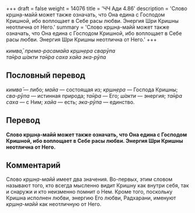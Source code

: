 +++
draft = false
weight = 14076
title = 'ЧЧ Ади 4.86'
description = 'Слово кр̣шн̣а-майӣ может также означать, что Она едина с Господом Кришной, ибо воплощает в Себе расы любви. Энергия Шри Кришны неотлична от Него.'
summary = 'Слово кр̣шн̣а-майӣ может также означать, что Она едина с Господом Кришной, ибо воплощает в Себе расы любви. Энергия Шри Кришны неотлична от Него.'
+++

_кимва̄, према-расамайа кр̣шн̣ера сварӯпа  
та̄н̇ра ш́акти та̄н̇ра саха хайа эка-рӯпа_

## Пословный перевод

_кимва̄_ — либо; _майа_ — состоящая из; _кр̣шн̣ера_ — Господа Кришны; _сва_\-_рӯпа_ — истинная природа; _та̄н̇ра_ — Его; _ш́акти_ — энергия; _та̄н̇ра_ _саха_ — с Ним; _хайа_ — есть; _эка_\-_рӯпа_ — единство.

## Перевод

**Слово кр̣шн̣а-майӣ может также означать, что Она едина с Господом Кришной, ибо воплощает в Себе расы любви. Энергия Шри Кришны неотлична от Него.**

## Комментарий

Слово _кр̣шн̣а-майӣ_ имеет два значения. Во-первых, этим словом называют того, кто всегда мысленно видит Кришну как внутри себя, так и снаружи и кто неизменно помнит о Нем. Кроме того, поскольку Кришна исполнен любви, энергию Его любви, Радхарани, именуют _кр̣шн̣а-майӣ_ как неотличную от Него.
